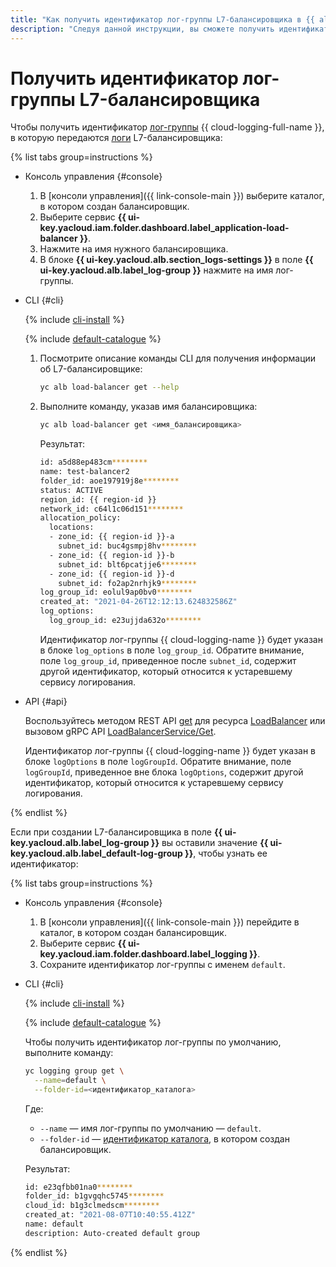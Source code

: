 ```yaml
---
title: "Как получить идентификатор лог-группы L7-балансировщика в {{ alb-full-name }}"
description: "Следуя данной инструкции, вы сможете получить идентификатор лог-группы L7-балансировщика." 
---
```


# Получить идентификатор лог-группы L7-балансировщика

Чтобы получить идентификатор [лог-группы](../../logging/concepts/log-group.md) {{ cloud-logging-full-name }}, в которую передаются [логи](../concepts/application-load-balancer.md#logging) L7-балансировщика:

{% list tabs group=instructions %}

- Консоль управления {#console}

  1. В [консоли управления]({{ link-console-main }}) выберите каталог, в котором создан балансировщик.
  1. Выберите сервис **{{ ui-key.yacloud.iam.folder.dashboard.label_application-load-balancer }}**.
  1. Нажмите на имя нужного балансировщика.
  1. В блоке **{{ ui-key.yacloud.alb.section_logs-settings }}** в поле **{{ ui-key.yacloud.alb.label_log-group }}** нажмите на имя лог-группы. 

- CLI {#cli}

  {% include [cli-install](../../_includes/cli-install.md) %}

  {% include [default-catalogue](../../_includes/default-catalogue.md) %}

  1. Посмотрите описание команды CLI для получения информации об L7-балансировщике:

      ```bash
      yc alb load-balancer get --help
      ```

  1. Выполните команду, указав имя балансировщика:

      ```bash
      yc alb load-balancer get <имя_балансировщика>
      ```

      Результат:

      ```bash
      id: a5d88ep483cm********
      name: test-balancer2
      folder_id: aoe197919j8e********
      status: ACTIVE
      region_id: {{ region-id }}
      network_id: c64l1c06d151********
      allocation_policy:
        locations:
        - zone_id: {{ region-id }}-a
          subnet_id: buc4gsmpj8hv********
        - zone_id: {{ region-id }}-b
          subnet_id: blt6pcatjje6********
        - zone_id: {{ region-id }}-d
          subnet_id: fo2ap2nrhjk9********
      log_group_id: eolul9ap0bv0********
      created_at: "2021-04-26T12:12:13.624832586Z"
      log_options:
        log_group_id: e23ujjda632o********
      ```

      Идентификатор лог-группы {{ cloud-logging-name }} будет указан в блоке `log_options` в поле `log_group_id`. Обратите внимание, поле `log_group_id`, приведенное после `subnet_id`, содержит другой идентификатор, который относится к устаревшему сервису логирования.

- API {#api}

  Воспользуйтесь методом REST API [get](../api-ref/LoadBalancer/get.md) для ресурса [LoadBalancer](../api-ref/LoadBalancer/index.md) или вызовом gRPC API [LoadBalancerService/Get](../api-ref/grpc/load_balancer_service.md#Get).

  Идентификатор лог-группы {{ cloud-logging-name }} будет указан в блоке `logOptions` в поле `logGroupId`. Обратите внимание, поле `logGroupId`, приведенное вне блока `logOptions`, содержит другой идентификатор, который относится к устаревшему сервису логирования.

{% endlist %}

Если при создании L7-балансировщика в поле **{{ ui-key.yacloud.alb.label_log-group }}** вы оставили значение **{{ ui-key.yacloud.alb.label_default-log-group }}**, чтобы узнать ее идентификатор:

{% list tabs group=instructions %}

- Консоль управления {#console}

  1. В [консоли управления]({{ link-console-main }}) перейдите в каталог, в котором создан балансировщик.
  1. Выберите сервис **{{ ui-key.yacloud.iam.folder.dashboard.label_logging }}**.
  1. Сохраните идентификатор лог-группы с именем `default`.

- CLI {#cli}

  {% include [cli-install](../../_includes/cli-install.md) %}

  {% include [default-catalogue](../../_includes/default-catalogue.md) %}

  Чтобы получить идентификатор лог-группы по умолчанию, выполните команду:

  ```bash
  yc logging group get \
    --name=default \
    --folder-id=<идентификатор_каталога>
  ```

  Где:
  * `--name` — имя лог-группы по умолчанию — `default`.
  * `--folder-id` — [идентификатор каталога](../../resource-manager/operations/folder/get-id.md), в котором создан балансировщик.

  Результат:

  ```bash
  id: e23qfbb01na0********
  folder_id: b1gvgqhc5745********
  cloud_id: b1g3clmedscm********
  created_at: "2021-08-07T10:40:55.412Z"
  name: default
  description: Auto-created default group
  ```

{% endlist %}